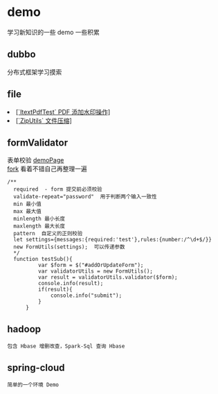 # demo
学习新知识的一些 demo
一些积累

## dubbo
 分布式框架学习摸索
## file
 <li><a href=https://github.com/emperor-liu/demo/blob/master/file/src/main/java/com/lljqiu/demo/file/utils/ItextPdfTest.java>[`ItextPdfTest` PDF 添加水印操作]</a></li>
 <li><a href=https://github.com/emperor-liu/demo/blob/master/file/src/main/java/com/lljqiu/demo/file/utils/ZipUtils.java>[`ZipUtils` 文件压缩]</a></li>

## formValidator
  表单校验
  <a href="https://github.com/emperor-liu/demo/blob/master/formValidator.html">demoPage</a><br>
  <a href="https://github.com/yairEO/validator">fork</a> 看着不错自己再整理一遍
  ```
  /**
    required  - form 提交前必须校验
    validate-repeat="password"  用于判断两个输入一致性
    min 最小值
    max 最大值
    minlength 最小长度
    maxlength 最大长度
    pattern  自定义的正则校验
    let settings={messages:{required:'test'},rules:{number:/^\d+$/}}
    new FormUtils(settings);  可以传递参数
    */
    function testSub(){
            var $form = $("#addOrUpdateForm");
            var validatorUtils = new FormUtils();
            var result = validatorUtils.validator($form);
            console.info(result);
            if(result){
                console.info("submit");
            }
        }
  ```
  
## hadoop
    包含 Hbase 增删改查，Spark-Sql 查询 Hbase
## spring-cloud
    简单的一个环境 Demo
